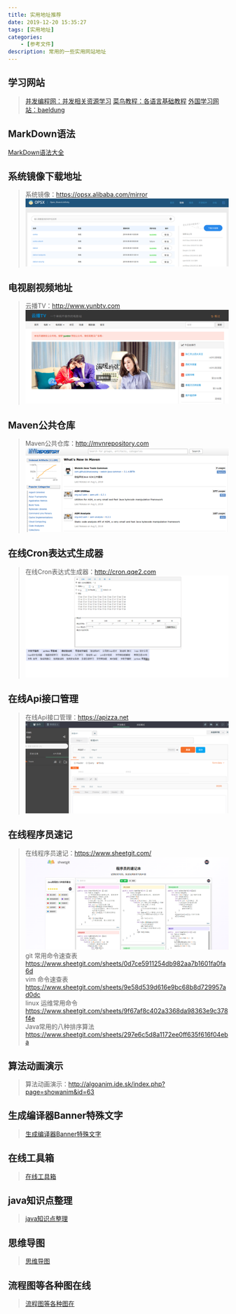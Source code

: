 ```yaml
---
title: 实用地址推荐
date: 2019-12-20 15:35:27
tags: [实用地址]
categories: 
    - [参考文件]
description: 常用的一些实用网站地址
---
```

## 学习网站
>[并发编程网：并发相关资源学习](http://ifeve.com/)
>[菜鸟教程：各语言基础教程](https://www.runoob.com/)
>[外国学习网站：baeldung](https://www.baeldung.com)
## MarkDown语法
[MarkDown语法大全](https://www.jianshu.com/p/ebe52d2d468f)
## 系统镜像下载地址
>系统镜像：https://opsx.alibaba.com/mirror
![系统镜像](实用地址推荐/系统镜像.png)
## 电视剧视频地址
>云播TV：http://www.yunbtv.com
![云播TV](实用地址推荐/云播TV.png)
## Maven公共仓库
>Maven公共仓库：http://mvnrepository.com
![Maven公共仓库](实用地址推荐/maven仓库.png)
## 在线Cron表达式生成器
>在线Cron表达式生成器：http://cron.qqe2.com
![在线Cron表达式生成器](实用地址推荐/在线Cron表达式生成器.png)
## 在线Api接口管理
>在线Api接口管理：https://apizza.net
![在线Api接口管理](实用地址推荐/api接口在线管理.png)
## 在线程序员速记
>在线程序员速记：https://www.sheetgit.com/
![在线程序员速记](实用地址推荐/在线程序员速记.png)
>git 常用命令速查表
https://www.sheetgit.com/sheets/0d7ce5911254db982aa7b1601fa0fa6d<br/>
>vim 命令速查表
https://www.sheetgit.com/sheets/9e58d539d616e9bc68b8d729957ad0dc<br/>
>linux 运维常用命令
https://www.sheetgit.com/sheets/9f67af8c402a3368da98363e9c378f4e<br/>
>Java常用的八种排序算法
https://www.sheetgit.com/sheets/297e6c5d8a1172ee0ff635f616f04eba<br/>
## 算法动画演示
>算法动画演示：http://algoanim.ide.sk/index.php?page=showanim&id=63
## 生成编译器Banner特殊文字
>[生成编译器Banner特殊文字](http://patorjk.com/software/taag/#p=display&f=Graffiti&t=Qi%20Hai%20Yang%20!)
## 在线工具箱
>[在线工具箱](https://tool.lu/)
## java知识点整理
>[java知识点整理](https://snailclimb.gitee.io/javaguide)
## 思维导图
>[思维导图](https://mm.edrawsoft.cn)
## 流程图等各种图在线
>[流程图等各种图在](https://www.processon.com)
